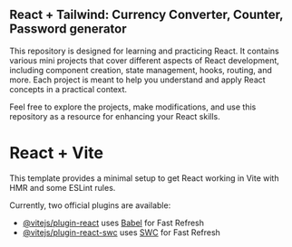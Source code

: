 
## React + Tailwind: Currency Converter, Counter, Password generator
This repository is designed for learning and practicing React. It contains various mini projects that cover different aspects of React development, including component creation, state management, hooks, routing, and more. Each project is meant to help you understand and apply React concepts in a practical context.

Feel free to explore the projects, make modifications, and use this repository as a resource for enhancing your React skills.

# React + Vite

This template provides a minimal setup to get React working in Vite with HMR and some ESLint rules.

Currently, two official plugins are available:

- [@vitejs/plugin-react](https://github.com/vitejs/vite-plugin-react/blob/main/packages/plugin-react/README.md) uses [Babel](https://babeljs.io/) for Fast Refresh
- [@vitejs/plugin-react-swc](https://github.com/vitejs/vite-plugin-react-swc) uses [SWC](https://swc.rs/) for Fast Refresh
